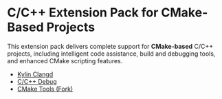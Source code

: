 # C/C++ Extension Pack for CMake-Based Projects

This extension pack delivers complete support for **CMake-based** C/C++ projects,  including intelligent code assistance, build and debugging tools, and enhanced CMake scripting features.

+ [Kylin Clangd](https://marketplace.visualstudio.com/items?itemName=KylinIdeTeam.kylin-clangd)
+ [C/C++ Debug](https://marketplace.visualstudio.com/items?itemName=KylinIdeTeam.cppdebug)
+ [CMake Tools (Fork)](https://marketplace.visualstudio.com/items?itemName=KylinIdeTeam.kylin-cmake-tools)
